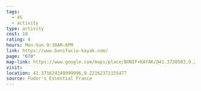 ```yaml
---
tags:
  - 4S
  - activity
type: activity
cost: 18
rating: 4
hours: Mon-Sun 9:30AM-6PM
link: https://www.bonifacio-kayak.com/
page: "670"
map-link: https://www.google.com/maps/place/BONIF+KAYAK/@41.3730503,9.2189086,17z/data=!3m1!4b1!4m6!3m5!1s0x12d962c2e38d1669:0x289e851e92be0d61!8m2!3d41.3730463!4d9.2214835!16s%2Fg%2F11bw223g_2?entry=ttu&g_ep=EgoyMDI0MTAwOC4wIKXMDSoASAFQAw%3D%3D
visit: 
location: 41.371624249999996,9.22162372155477
source: Fodor's Essential France
---
```

